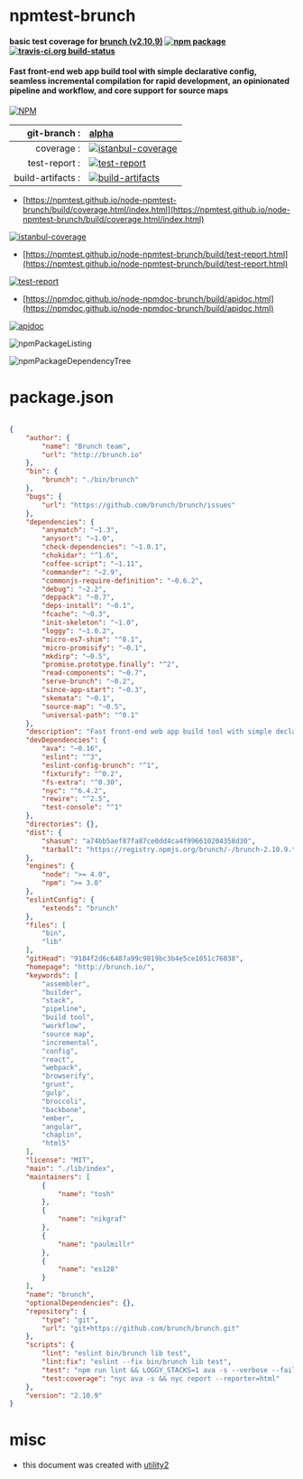 # npmtest-brunch

#### basic test coverage for  [brunch (v2.10.9)](http://brunch.io/)  [![npm package](https://img.shields.io/npm/v/npmtest-brunch.svg?style=flat-square)](https://www.npmjs.org/package/npmtest-brunch) [![travis-ci.org build-status](https://api.travis-ci.org/npmtest/node-npmtest-brunch.svg)](https://travis-ci.org/npmtest/node-npmtest-brunch)

#### Fast front-end web app build tool with simple declarative config, seamless incremental compilation for rapid development, an opinionated pipeline and workflow, and core support for source maps

[![NPM](https://nodei.co/npm/brunch.png?downloads=true&downloadRank=true&stars=true)](https://www.npmjs.com/package/brunch)

| git-branch : | [alpha](https://github.com/npmtest/node-npmtest-brunch/tree/alpha)|
|--:|:--|
| coverage : | [![istanbul-coverage](https://npmtest.github.io/node-npmtest-brunch/build/coverage.badge.svg)](https://npmtest.github.io/node-npmtest-brunch/build/coverage.html/index.html)|
| test-report : | [![test-report](https://npmtest.github.io/node-npmtest-brunch/build/test-report.badge.svg)](https://npmtest.github.io/node-npmtest-brunch/build/test-report.html)|
| build-artifacts : | [![build-artifacts](https://npmtest.github.io/node-npmtest-brunch/glyphicons_144_folder_open.png)](https://github.com/npmtest/node-npmtest-brunch/tree/gh-pages/build)|

- [https://npmtest.github.io/node-npmtest-brunch/build/coverage.html/index.html](https://npmtest.github.io/node-npmtest-brunch/build/coverage.html/index.html)

[![istanbul-coverage](https://npmtest.github.io/node-npmtest-brunch/build/screenCapture.buildCi.browser.%252Ftmp%252Fbuild%252Fcoverage.lib.html.png)](https://npmtest.github.io/node-npmtest-brunch/build/coverage.html/index.html)

- [https://npmtest.github.io/node-npmtest-brunch/build/test-report.html](https://npmtest.github.io/node-npmtest-brunch/build/test-report.html)

[![test-report](https://npmtest.github.io/node-npmtest-brunch/build/screenCapture.buildCi.browser.%252Ftmp%252Fbuild%252Ftest-report.html.png)](https://npmtest.github.io/node-npmtest-brunch/build/test-report.html)

- [https://npmdoc.github.io/node-npmdoc-brunch/build/apidoc.html](https://npmdoc.github.io/node-npmdoc-brunch/build/apidoc.html)

[![apidoc](https://npmdoc.github.io/node-npmdoc-brunch/build/screenCapture.buildCi.browser.%252Ftmp%252Fbuild%252Fapidoc.html.png)](https://npmdoc.github.io/node-npmdoc-brunch/build/apidoc.html)

![npmPackageListing](https://npmtest.github.io/node-npmtest-brunch/build/screenCapture.npmPackageListing.svg)

![npmPackageDependencyTree](https://npmtest.github.io/node-npmtest-brunch/build/screenCapture.npmPackageDependencyTree.svg)



# package.json

```json

{
    "author": {
        "name": "Brunch team",
        "url": "http://brunch.io"
    },
    "bin": {
        "brunch": "./bin/brunch"
    },
    "bugs": {
        "url": "https://github.com/brunch/brunch/issues"
    },
    "dependencies": {
        "anymatch": "~1.3",
        "anysort": "~1.0",
        "check-dependencies": "~1.0.1",
        "chokidar": "^1.6",
        "coffee-script": "~1.11",
        "commander": "~2.9",
        "commonjs-require-definition": "~0.6.2",
        "debug": "~2.2",
        "deppack": "~0.7",
        "deps-install": "~0.1",
        "fcache": "~0.3",
        "init-skeleton": "~1.0",
        "loggy": "~1.0.2",
        "micro-es7-shim": "^0.1",
        "micro-promisify": "~0.1",
        "mkdirp": "~0.5",
        "promise.prototype.finally": "^2",
        "read-components": "~0.7",
        "serve-brunch": "~0.2",
        "since-app-start": "~0.3",
        "skemata": "~0.1",
        "source-map": "~0.5",
        "universal-path": "^0.1"
    },
    "description": "Fast front-end web app build tool with simple declarative config, seamless incremental compilation for rapid development, an opinionated pipeline and workflow, and core support for source maps",
    "devDependencies": {
        "ava": "~0.16",
        "eslint": "^3",
        "eslint-config-brunch": "^1",
        "fixturify": "^0.2",
        "fs-extra": "^0.30",
        "nyc": "^6.4.2",
        "rewire": "^2.5",
        "test-console": "^1"
    },
    "directories": {},
    "dist": {
        "shasum": "a74bb5aef87fa87ce0dd4ca4f996610204358d30",
        "tarball": "https://registry.npmjs.org/brunch/-/brunch-2.10.9.tgz"
    },
    "engines": {
        "node": ">= 4.0",
        "npm": ">= 3.0"
    },
    "eslintConfig": {
        "extends": "brunch"
    },
    "files": [
        "bin",
        "lib"
    ],
    "gitHead": "9184f2d6c6487a99c9819bc3b4e5ce1051c76038",
    "homepage": "http://brunch.io/",
    "keywords": [
        "assembler",
        "builder",
        "stack",
        "pipeline",
        "build tool",
        "workflow",
        "source map",
        "incremental",
        "config",
        "react",
        "webpack",
        "browserify",
        "grunt",
        "gulp",
        "broccoli",
        "backbone",
        "ember",
        "angular",
        "chaplin",
        "html5"
    ],
    "license": "MIT",
    "main": "./lib/index",
    "maintainers": [
        {
            "name": "tosh"
        },
        {
            "name": "nikgraf"
        },
        {
            "name": "paulmillr"
        },
        {
            "name": "es128"
        }
    ],
    "name": "brunch",
    "optionalDependencies": {},
    "repository": {
        "type": "git",
        "url": "git+https://github.com/brunch/brunch.git"
    },
    "scripts": {
        "lint": "eslint bin/brunch lib test",
        "lint:fix": "eslint --fix bin/brunch lib test",
        "test": "npm run lint && LOGGY_STACKS=1 ava -s --verbose --fail-fast",
        "test:coverage": "nyc ava -s && nyc report --reporter=html"
    },
    "version": "2.10.9"
}
```



# misc
- this document was created with [utility2](https://github.com/kaizhu256/node-utility2)
